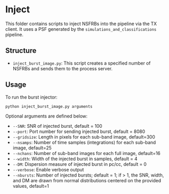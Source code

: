 # Inject

This folder contains scripts to inject NSFRBs into the pipeline via the TX client. It uses a PSF generated by the `simulations_and_classifications` pipeline.

## Structure

- `inject_burst_image.py`: This script creates a specified number of NSFRBs and sends them to the process server.

## Usage

To run the burst injector:

```bash
python inject_burst_image.py arguments
```

Optional arguments are defined below:

- `--SNR`: SNR of injected burst, default = 100
- `--port`: Port number for sending injected burst, default = 8080
- `--gridsize`: Length in pixels for each sub-band image, default=300
- `--nsamps`: Number of time samples (integrations) for each sub-band image, default=25
- `--nchans`: Number of sub-band images for each full image, default=16
- `--width`: Width of the injected burst in samples, default = 4
- `--DM`: Dispersion measure of injected burst in pc/cc, default = 0
- `--verbose`: Enable verbose output
- `--nbursts`: Number of injected bursts; default = 1; if > 1, the SNR, width, and DM are drawn from normal distributions centered on the provided values, default=1


